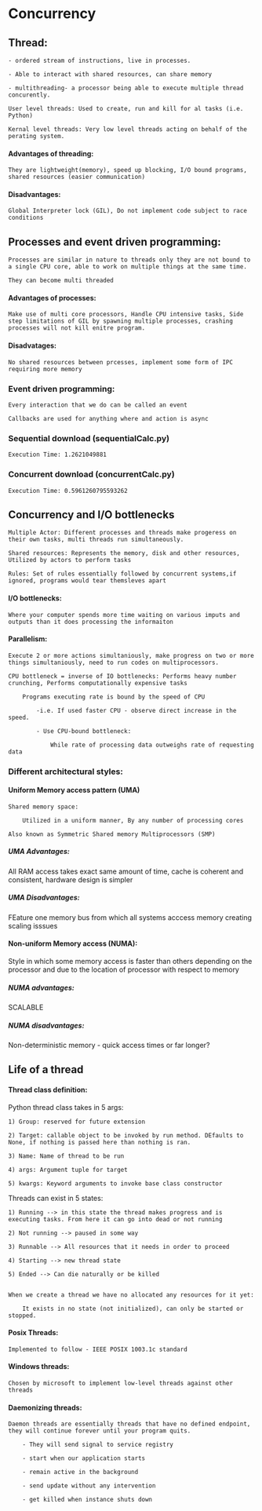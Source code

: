 # Concurrency

## Thread:

    - ordered stream of instructions, live in processes.

    - Able to interact with shared resources, can share memory

    - multithreading- a processor being able to execute multiple thread concurently. 

    User level threads: Used to create, run and kill for al tasks (i.e. Python)

    Kernal level threads: Very low level threads acting on behalf of the perating system. 

#### Advantages of threading:

    They are lightweight(memory), speed up blocking, I/O bound programs, shared resources (easier communication)

#### Disadvantages:

    Global Interpreter lock (GIL), Do not implement code subject to race conditions
    
## Processes and event driven programming:

    Processes are similar in nature to threads only they are not bound to a single CPU core, able to work on multiple things at the same time. 

    They can become multi threaded

#### Advantages of processes:

    Make use of multi core processors, Handle CPU intensive tasks, Side step limitations of GIL by spawning multiple processes, crashing processes will not kill enitre program.

#### Disadvatages:

    No shared resources between prcesses, implement some form of IPC requiring more memory

### Event driven programming:

    Every interaction that we do can be called an event

    Callbacks are used for anything where and action is async

### Sequential download (sequentialCalc.py)

    Execution Time: 1.2621049881

### Concurrent download (concurrentCalc.py)

    Execution Time: 0.5961260795593262


## Concurrency and I/O bottlenecks

    Multiple Actor: Different processes and threads make progeress on their own tasks, multi threads run simultaneously. 

    Shared resources: Represents the memory, disk and other resources, Utilized by actors to perform tasks

    Rules: Set of rules essentially followed by concurrent systems,if ignored, programs would tear themsleves apart

#### I/O bottlenecks:

    Where your computer spends more time waiting on various imputs and outputs than it does processing the informaiton

#### Parallelism:

    Execute 2 or more actions simultaniously, make progress on two or more things simultaniously, need to run codes on multiprocessors.

    CPU bottleneck = inverse of IO bottlenecks: Performs heavy number crunching, Performs computationally expensive tasks

        Programs executing rate is bound by the speed of CPU

            -i.e. If used faster CPU - observe direct increase in the speed. 

            - Use CPU-bound bottleneck:
                
                While rate of processing data outweighs rate of requesting data

### Different architectural styles: 

#### Uniform Memory access pattern (UMA)

    Shared memory space:

        Utilized in a uniform manner, By any number of processing cores

    Also known as Symmetric Shared memory Multiprocessors (SMP)

##### UMA Advantages: 

All RAM access takes exact same amount of time, cache is coherent and consistent, hardware design is simpler

##### UMA Disadvantages:

FEature one memory bus from which all systems acccess memory creating scaling isssues

#### Non-uniform Memory access (NUMA):

Style in which some memory access is faster than others depending on the processor and due to the location of processor with respect to memory

##### NUMA advantages:

SCALABLE

##### NUMA disadvantages:

Non-deterministic memory - quick access times or far longer? 


## Life of a thread

#### Thread class definition:

 Python thread class takes in 5 args:

    1) Group: reserved for future extension

    2) Target: callable object to be invoked by run method. DEfaults to None, if nothing is passed here than nothing is ran. 

    3) Name: Name of thread to be run

    4) args: Argument tuple for target

    5) kwargs: Keyword arguments to invoke base class constructor

Threads can exist in 5 states:

    1) Running --> in this state the thread makes progress and is executing tasks. From here it can go into dead or not running

    2) Not running --> paused in some way

    3) Runnable --> All resources that it needs in order to proceed

    4) Starting --> new thread state

    5) Ended --> Can die naturally or be killed

    
    When we create a thread we have no allocated any resources for it yet:

        It exists in no state (not initialized), can only be started or stopped. 


#### Posix Threads: 

    Implemented to follow - IEEE POSIX 1003.1c standard

#### Windows threads:

    Chosen by microsoft to implement low-level threads against other threads

#### Daemonizing threads:

    Daemon threads are essentially threads that have no defined endpoint, they will continue forever until your program quits. 

        - They will send signal to service registry

        - start when our application starts

        - remain active in the background

        - send update without any intervention

        - get killed when instance shuts down











